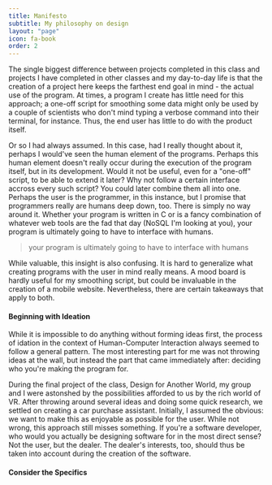 ```yaml
---
title: Manifesto
subtitle: My philosophy on design
layout: "page"
icon: fa-book
order: 2
---
```


The single biggest difference between projects completed in this class and projects I have completed in other classes
and my day-to-day life is that the creation of a project here keeps the farthest end goal in mind - the actual use of the program.
At times, a program I create has little need for this approach; a one-off script for smoothing some data might only be used by a couple
of scientists who don't mind typing a verbose command into their terminal, for instance. Thus, the end user has little to do with the product itself.

Or so I had always assumed. In this case, had I really thought about it, perhaps I would've seen the human element of the programs. Perhaps this human element doesn't really occur during the execution of the program itself, but in its development. Would it not be useful, even for a "one-off" script, to be able to extend it later? Why not follow a certain interface accross every such script? You could later combine them all into one. Perhaps the user is the programmer, in this instance, but I promise that programmers really are humans deep down, too. There is simply no way around it. Whether your program is written in C or is a fancy combination of whatever web tools are the fad that day (NoSQL I'm looking at you), your program is ultimately going to have to interface with humans. 

> your program is ultimately going to have to interface with humans

While valuable, this insight is also confusing. It is hard to generalize what creating programs with the user in mind really means. A mood board is hardly useful for my smoothing script, but could be invaluable in the creation of a mobile website. Nevertheless, there are certain takeaways that apply to both.

#### Beginning with Ideation

While it is impossible to do anything without forming ideas first, the process of idation in the context of Human-Computer Interaction always seemed to follow a general pattern. The most interesting part for me was not throwing ideas at the wall, but instead the part that came immediately after: deciding who you're making the program for.

During the final project of the class, Design for Another World, my group and I were astonshed by the possibilities afforded to us by the rich world of VR. After throwing around several ideas and doing some quick research, we settled on creating a car purchase assistant. Initially, I assumed the obvious: we want to make this as enjoyable as possible for the user. While not wrong, this approach still misses something. If you're a software developer, who would you actually be designing software for in the most direct sense? Not the user, but the dealer. The dealer's interests, too, should thus be taken into account during the creation of the software.

#### Consider the Specifics
